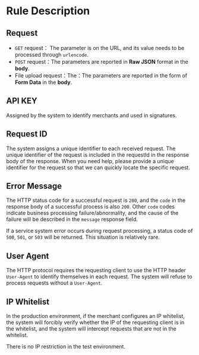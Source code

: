 # Rule Description

## Request

* `GET`  request： The parameter is on the URL, and its value needs to be processed through `urlencode`.
* `POST` request：The parameters are reported in **Raw JSON** format in the **body**.
* File upload request：The：The parameters are reported in the form of **Form Data** in the **body**.

## API KEY

Assigned by the system to identify merchants and used in signatures.


## Request ID

The system assigns a unique identifier to each received request. The unique identifier of the request is included in the requestId in the response body of the response. When you need help, please provide a unique identifier for the request so that we can quickly locate the specific request.

## Error Message

The HTTP status code for a successful request is `200`, and the `code` in the response body of a successful process is also `200`. Other `code` codes indicate business processing failure/abnormality, and the cause of the failure will be described in the `message` response field.

If a service system error occurs during request processing, a status code of `500`, `501`, or `503` will be returned. This situation is relatively rare.

## User Agent

The HTTP protocol requires the requesting client to use the HTTP header `User-Agent` to identify themselves in each request. The system will refuse to process requests without a `User-Agent`.

## IP Whitelist

In the production environment, if the merchant configures an IP whitelist, the system will forcibly verify whether the IP of the requesting client is in the whitelist, and the system will intercept requests that are not in the whitelist.

There is no IP restriction in the test environment.